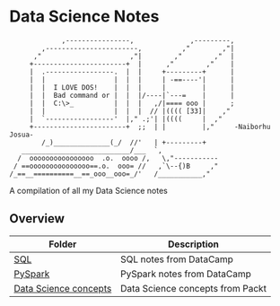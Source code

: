 # Data Science Notes 

```code
             ,----------------,              ,---------,
        ,-----------------------,          ,"        ,"|
      ,"                      ,"|        ,"        ,"  |
     +-----------------------+  |      ,"        ,"    |
     |  .-----------------.  |  |     +---------+      |
     |  |                 |  |  |     | -==----'|      |
     |  |  I LOVE DOS!    |  |  |     |         |      |
     |  |  Bad command or |  |  |/----|`---=    |      |
     |  |  C:\>_          |  |  |   ,/|==== ooo |      ;
     |  |                 |  |  |  // |(((( [33]|    ,"
     |  `-----------------'  |," .;'| |((((     |  ,"
     +-----------------------+  ;;  | |         |,"     -Naiborhu Josua-
        /_)______________(_/  //'   | +---------+
   ___________________________/___  `,
  /  oooooooooooooooo  .o.  oooo /,   \,"-----------
 / ==ooooooooooooooo==.o.  ooo= //   ,`\--{)B     ,"
/_==__==========__==_ooo__ooo=_/'   /___________,"
```

A compilation of all my Data Science notes 

## Overview

| Folder                                  | Description                                     |
| --------------------------------------- | ----------------------------------------------- |                
| [SQL](https://github.com/naiborhujosua/PostgreSQLNotes)                             | SQL notes from DataCamp                         |
| [PySpark](https://github.com/naiborhujosua/Machine-Learning-with-pyspark)                             | PySpark notes from DataCamp                         |
| [Data Science concepts](https://github.com/naiborhujosua/MyNotes-for-Data-Science-Workshop)                             | Data Science concepts from Packt                         |
